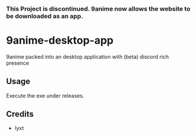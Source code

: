 ### This Project is discontinued. 9anime now allows the website to be downloaded as an app.

# 9anime-desktop-app
9anime packed into an desktop application with (beta) discord rich presence

## Usage
Execute the exe under releases.

## Credits
- lyxt

